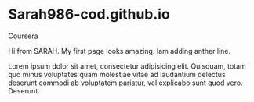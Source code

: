 # Sarah986-cod.github.io
Coursera


<!DOCTYPE html>
<html lang="en">
<head>
    <meta charset="UTF-8">
    <meta name="viewport" content="width=device-width, initial-scale=1.0">
    <title>My first page</title>
</head>
<body>
  Hi from SARAH.
  My first page looks amazing.
  Iam adding anther line.


  Lorem ipsum dolor sit amet, consectetur adipisicing elit. Quisquam, totam quo minus voluptates quam molestiae vitae ad laudantium delectus deserunt commodi ab voluptatem pariatur, vel explicabo sunt quod vero. Deserunt.
</body>
</html>



